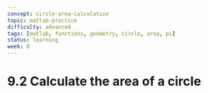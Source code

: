 ```yaml
---
concept: circle-area-calculation
topic: matlab-practice
difficulty: advanced
tags: [matlab, functions, geometry, circle, area, pi]
status: learning
week: 8
---
```


# 9.2 Calculate the area of a circle